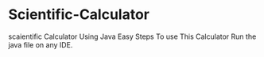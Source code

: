 # Scientific-Calculator
scaientific Calculator Using Java
Easy Steps To use This Calculator
Run the java file on any IDE. 
